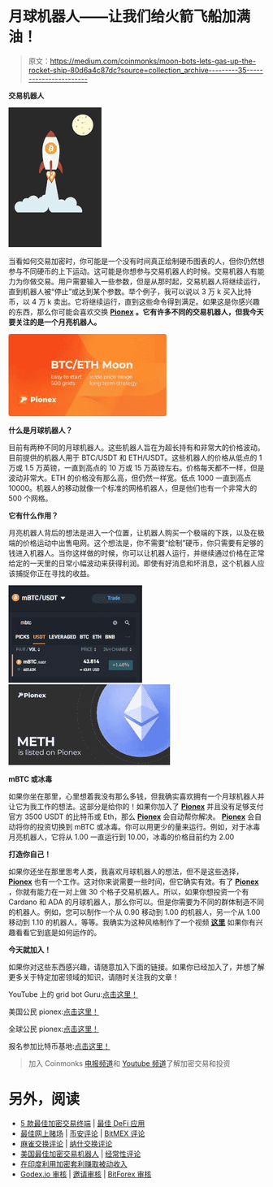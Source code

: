 # 月球机器人——让我们给火箭飞船加满油！

> 原文：<https://medium.com/coinmonks/moon-bots-lets-gas-up-the-rocket-ship-80d6a4c87dc?source=collection_archive---------35----------------------->

**交易机器人**

![](img/4cf147a5d9362628b0688369406c739e.png)

当看如何交易加密时，你可能是一个没有时间真正绘制硬币图表的人，但你仍然想参与不同硬币的上下运动。这可能是你想参与交易机器人的时候。交易机器人有能力为你做交易。用户需要输入一些参数，但是从那时起，交易机器人将继续运行，直到机器人被“停止”或达到某个参数。举个例子，我可以说以 3 万 k 买入比特币，以 4 万 k 卖出。它将继续运行，直到这些命令得到满足。如果这是你感兴趣的东西，那么你可能会喜欢交换 [**Pionex**](https://www.pionex.com/en-US/sign/ref/zVt0KmHU) **。它有许多不同的交易机器人，但我今天要关注的是一个月亮机器人。**

![](img/b5fe918e996ac9b22498e3d95b4162ca.png)

**什么是月球机器人？**

目前有两种不同的月球机器人。这些机器人旨在为超长持有和非常大的价格波动。目前提供的机器人用于 BTC/USDT 和 ETH/USDT。这些机器人的价格从低点的 1 万或 1.5 万英镑，一直到高点的 10 万或 15 万英镑左右。价格每天都不一样，但是波动非常大。ETH 的价格没有那么高，但仍然一样宽。低点 1000 一直到高点 10000。机器人的移动就像一个标准的网格机器人，但是他们也有一个非常大的 500 个网格。

**它有什么作用？**

月亮机器人背后的想法是进入一个位置，让机器人购买一个极端的下跌，以及在极端的价格运动中出售电网。这个想法是，你不需要“绘制”硬币，你只需要有足够的钱进入机器人。当你这样做的时候，你可以让机器人运行，并继续通过价格在正常给定的一天里的日常小幅波动来获得利润。即使有好消息和坏消息，这个机器人应该捕捉你正在寻找的收益。

![](img/c9b7206c0b8f26484882de4ef0c658b4.png)![](img/848e5392533ca660bde4831311c3a27e.png)

**mBTC 或冰毒**

如果你坐在那里，心里想着我没有那么多钱，但我确实喜欢拥有一个月球机器人并让它为我工作的想法。这部分是给你的！如果你加入了 [**Pionex**](https://www.pionex.com/en-US/sign/ref/zVt0KmHU) 并且没有足够支付官方 3500 USDT 的比特币或 Eth，那么 [**Pionex**](https://www.pionex.com/en-US/sign/ref/zVt0KmHU) 会自动帮你解决。 [**Pionex**](https://www.pionex.com/en-US/sign/ref/zVt0KmHU) 会自动将你的投资切换到 mBTC 或冰毒。你可以用更少的量来运行。例如，对于冰毒月亮机器人，它将从 1.00 一直运行到 10.00，冰毒的价格目前约为 2.00

**打造你自己！**

如果你还坐在那里思考人类，我喜欢月球机器人的想法，但不是这些选择， [**Pionex**](https://www.pionex.com/en-US/sign/ref/zVt0KmHU) 也有一个工作。这对你来说需要一些时间，但它确实有效。有了 [**Pionex**](https://www.pionex.com/en-US/sign/ref/zVt0KmHU) ，你就有能力在一对上做 30 个格子交易机器人。所以，如果你想投资一个有 Cardano 和 ADA 的月球机器人，那么你可以。但是你需要为不同的群体制造不同的机器人。例如，您可以制作一个从 0.90 移动到 1.00 的机器人，另一个从 1.00 移动到 1.10 的机器人，等等。我确实为这种风格制作了一个视频 [**这里**](https://youtu.be/QR6LdiGUW7Q) 如果你有兴趣看看它到底是如何运作的。

**今天就加入！**

如果你对这些东西感兴趣，请随意加入下面的链接。如果你已经加入了，并想了解更多关于特定加密领域的知识，请随时关注我的文章！

YouTube 上的 grid bot Guru:[点击这里！](https://www.youtube.com/c/gridbotguru)

美国公民 pionex:[点击这里！](https://pionex.us/en-US/sign/ref/RnIZeirs)

全球公民 pionex:[点击这里！](https://www.pionex.com/en-US/sign/ref/zVt0KmHU)

报名参加比特币基地:[点击这里！](https://www.coinbase.com/join/wyatt_h)

> 加入 Coinmonks [电报频道](https://t.me/coincodecap)和 [Youtube 频道](https://www.youtube.com/c/coinmonks/videos)了解加密交易和投资

# 另外，阅读

*   [5 款最佳加密交易终端](https://coincodecap.com/crypto-trading-terminals) | [最佳 DeFi 应用](https://coincodecap.com/best-defi-apps)
*   [最佳网上赌场](https://coincodecap.com/best-online-casinos) | [币安评论](/coinmonks/binance-review-ee10d3bf3b6e) | [BitMEX 评论](https://coincodecap.com/bitmex-review)
*   [麻雀交换评论](https://coincodecap.com/sparrow-exchange-review) | [纳什交换评论](https://coincodecap.com/nash-exchange-review)
*   [美国最佳加密交易机器人](https://coincodecap.com/crypto-trading-bots-in-the-us) | [经常性评论](https://coincodecap.com/changelly-review)
*   [在印度利用加密套利赚取被动收入](https://coincodecap.com/crypto-arbitrage-in-india)
*   [Godex.io 审核](/coinmonks/godex-io-review-7366086519fb) | [邀请审核](/coinmonks/invity-review-70f3030c0502) | [BitForex 审核](https://coincodecap.com/bitforex-review)